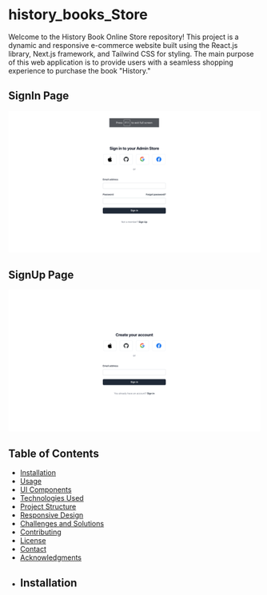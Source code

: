 # history_books_Store
Welcome to the History Book Online Store repository! This project is a dynamic and responsive e-commerce website built using the React.js library, Next.js framework, and Tailwind CSS for styling. The main purpose of this web application is to provide users with a seamless shopping experience to purchase the book "History."

## SignIn Page  
![Books Store Screenshot](svgs/signin.png)

## SignUp Page  
![Books Store Screenshot](svgs/signup.png)


## Table of Contents

- [Installation](#installation)
- [Usage](#usage)
- [UI Components](#ui-components)
- [Technologies Used](#technologies-used)
- [Project Structure](#project-structure)
- [Responsive Design](#responsive-design)
- [Challenges and Solutions](#challenges-and-solutions)
- [Contributing](#contributing)
- [License](#license)
- [Contact](#contact)
- [Acknowledgments](#acknowledgments)
- ## Installation